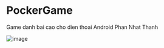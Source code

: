 # PockerGame
Game danh bai cao cho dien thoai Android
Phan Nhat Thanh

![image](https://user-images.githubusercontent.com/95132412/143773423-9d75e1f7-82c2-4cdd-8a19-80712112d497.png)


